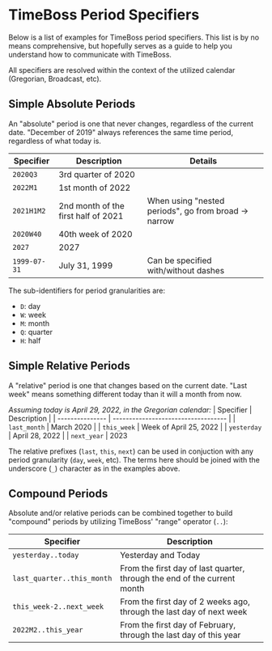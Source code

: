 # TimeBoss Period Specifiers
Below is a list of examples for TimeBoss period specifiers. This list is by no means comprehensive, but hopefully serves as a guide to help
you understand how to communicate with TimeBoss.

All specifiers are resolved within the context of the utilized calendar (Gregorian, Broadcast, etc).

## Simple Absolute Periods
An "absolute" period is one that never changes, regardless of the current date. "December of 2019" always references the same time period,
regardless of what today is.

| Specifier       | Description                         | Details                                              |
| --------------- | ----------------------------------- | ---------------------------------------------------- |
| `2020Q3`        | 3rd quarter of 2020                 |                                                      |
| `2022M1`        | 1st month of 2022                   |                                                      |
| `2021H1M2`      | 2nd month of the first half of 2021 | When using "nested periods", go from broad -> narrow |
| `2020W40`       | 40th week of 2020                   |                                                      |
| `2027`          | 2027                                |                                                      |
| `1999-07-31`    | July 31, 1999                       | Can be specified with/without dashes                 |

The sub-identifiers for period granularities are:
- `D`: day
- `W`: week
- `M`: month
- `Q`: quarter
- `H`: half

## Simple Relative Periods
A "relative" period is one that changes based on the current date. "Last week" means something different today than it will a month from now.

_Assuming today is April 29, 2022, in the Gregorian calendar:_
| Specifier       | Description                         |
| --------------- | ----------------------------------- |
| `last_month`    | March 2020                          |
| `this_week`     | Week of April 25, 2022              |
| `yesterday`     | April 28, 2022                      |
| `next_year`     | 2023                                

The relative prefixes (`last`, `this`, `next`) can be used in conjuction with any period granularity (`day`, `week`, etc). The terms here should be joined with the underscore (`_`) character as in the examples above.

## Compound Periods
Absolute and/or relative periods can be combined together to build "compound" periods by utilizing TimeBoss' "range" operator (`..`):

| Specifier                  | Description                                                              |
| -------------------------- | ------------------------------------------------------------------------ |
| `yesterday..today`         | Yesterday and Today                                                      |
| `last_quarter..this_month` | From the first day of last quarter, through the end of the current month |
| `this_week-2..next_week`   | From the first day of 2 weeks ago, through the last day of next week     |
| `2022M2..this_year`        | From the first day of February, through the last day of this year        |
